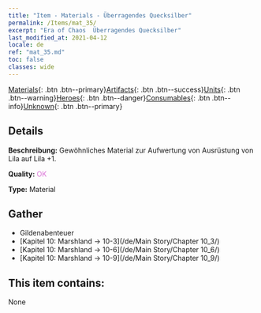 ```yaml
---
title: "Item - Materials - Überragendes Quecksilber"
permalink: /Items/mat_35/
excerpt: "Era of Chaos  Überragendes Quecksilber"
last_modified_at: 2021-04-12
locale: de
ref: "mat_35.md"
toc: false
classes: wide
---
```

 [Materials](/de/Items/){: .btn .btn--primary}[Artifacts](/de/Items/Artifacts/){: .btn .btn--success}[Units](/de/Items/Units/){: .btn .btn--warning}[Heroes](/de/Items/Heroes/){: .btn .btn--danger}[Consumables](/de/Items/Consumables/){: .btn .btn--info}[Unknown](/de/Items/Unknown/){: .btn .btn--primary}

## Details
 **Beschreibung:** Gewöhnliches Material zur Aufwertung von Ausrüstung von Lila auf Lila +1.

 **Quality:** <span style="color: #DA70D6">OK</span>

 **Type:** Material

## Gather

*    Gildenabenteuer 
*    [Kapitel 10: Marshland -> 10-3](/de/Main Story/Chapter 10_3/) 
*    [Kapitel 10: Marshland -> 10-6](/de/Main Story/Chapter 10_6/) 
*    [Kapitel 10: Marshland -> 10-9](/de/Main Story/Chapter 10_9/) 

## This item contains:

  None

